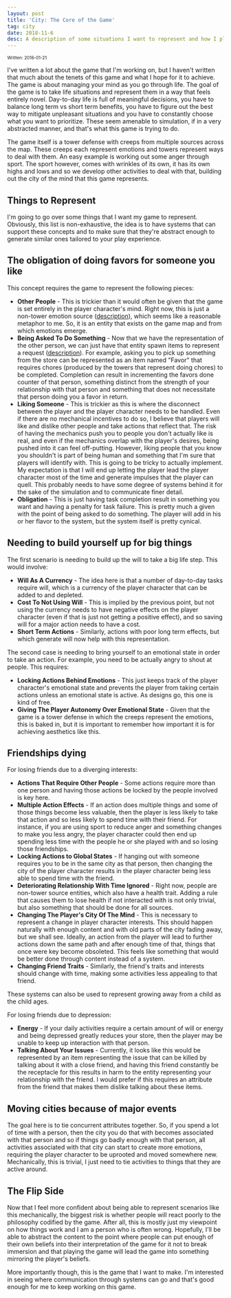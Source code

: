 ```yaml
---
layout: post
title: 'City: The Core of the Game'
tag: city
date: 2018-11-6
desc: A description of some situations I want to represent and how I plan on doing so.
---
```


<p style="font-size:10px">Written: 2016-01-21


I've written a lot about the game that I'm working on, but I haven't written that much about the tenets of this game and what I hope for it to achieve. The game is about managing your mind as you go through life. The goal of the game is to take life situations and represent them in a way that feels entirely novel. Day-to-day life is full of meaningful decisions, you have to balance long term vs short term benefits, you have to figure out the best way to mitigate unpleasant situations and you have to constantly choose what you want to prioritize. These seem amenable to simulation, if in a very abstracted manner, and that's what this game is trying to do.


The game itself is a tower defense with creeps from multiple sources across the map. These creeps each represent emotions and towers represent ways to deal with them. An easy example is working out some anger through sport. The sport however, comes with wrinkles of its own, it has its own highs and lows and so we develop other activities to deal with that, building out the city of the mind that this game represents.

## Things to Represent

I'm going to go over some things that I want my game to represent. Obviously, this list is non-exhaustive, the idea is to have systems that can support these concepts and to make sure that they're abstract enough to generate similar ones tailored to your play experience.

## The obligation of doing favors for someone you like

This concept requires the game to represent the following pieces:
- <b>Other People</b> - This is trickier than it would often be given that the game is set entirely in the player character's mind. Right now, this is just a non-tower emotion source ([description](/blog/city/honing)), which seems like a reasonable metaphor to me. So, it is an entity that exists on the game map and from which emotions emerge.
- <b>Being Asked To Do Something</b> - Now that we have the representation of the other person, we can just have that entity spawn items to represent a request ([description](/blog/city/honing)). For example, asking you to pick up something from the store can be represented as an item named "Favor" that requires chores (produced by the towers that represent doing chores) to be completed. Completion can result in incrementing the favors done counter of that person, something distinct from the strength of your relationship with that person and something that does not necessitate that person doing you a favor in return.
- <b>Liking Someone</b> - This is trickier as this is where the disconnect between the player and the player character needs to be handled. Even if there are no mechanical incentives to do so, I believe that players will like and dislike other people and take actions that reflect that. The risk of having the mechanics push you to people you don't actually like is real, and even if the mechanics overlap with the player's desires, being pushed into it can feel off-putting. However, liking people that you know you shouldn't is part of being human and something that I'm sure that players will identify with. This is going to be tricky to actually implement. My expectation is that I will end up letting the player lead the player character most of the time and generate impulses that the player can quell. This probably needs to have some degree of systems behind it for the sake of the simulation and to communicate finer detail.
    <li><b>Obligation</b> - This is just having task completion result in something you want and having a penalty for task failure. This is pretty much a given with the point of being asked to do something. The player will add in his or her flavor to the system, but the system itself is pretty cynical.



## Needing to build yourself up for big things

The first scenario is needing to build up the will to take a big life step. This would involve:
- <b>Will As A Currency</b> - The idea here is that a number of day-to-day tasks require will, which is a currency of the player character that can be added to and depleted.
- <b>Cost To Not Using Will</b> - This is implied by the previous point, but not using the currency needs to have negative effects on the player character (even if that is just not getting a positive effect), and so saving will for a major action needs to have a cost.
- <b>Short Term Actions</b> - Similarly, actions with poor long term effects, but which generate will now help with this representation.



The second case is needing to bring yourself to an emotional state in order to take an action. For example, you need to be actually angry to shout at people. This requires:
- <b>Locking Actions Behind Emotions</b> - This just keeps track of the player character's emotional state and prevents the player from taking certain actions unless an emotional state is active. As designs go, this one is kind of free.
- <b>Giving The Player Autonomy Over Emotional State</b> - Given that the game is a tower defense in which the creeps represent the emotions, this is baked in, but it is important to remember how important it is for achieving aesthetics like this.


## Friendships dying

For losing friends due to a diverging interests:
- <b>Actions That Require Other People</b> - Some actions require more than one person and having those actions be locked by the people involved is key here.
- <b>Multiple Action Effects</b> - If an action does multiple things and some of those things become less valuable, then the player is less likely to take that action and so less likely to spend time with their friend. For instance, if you are using sport to reduce anger and something changes to make you less angry, the player character could then end up spending less time with the people he or she played with and so losing those friendships.
- <b>Locking Actions to Global States</b> - If hanging out with someone requires you to be in the same city as that person, then changing the city of the player character results in the player character being less able to spend time with the friend.
- <b>Deteriorating Relationship With Time Ignored</b> - Right now, people are non-tower source entities, which also have a health trait. Adding a rule that causes them to lose health if not interacted with is not only trivial, but also something that should be done for all sources.
- <b>Changing The Player's City Of The Mind</b> - This is necessary to represent a change in player character interests. This should happen naturally with enough content and with old parts of the city fading away, but we shall see. Ideally, an action from the player will lead to further actions down the same path and after enough time of that, things that once were key become obsoleted. This feels like something that would be better done through content instead of a system.
- <b>Changing Friend Traits</b> - Similarly, the friend's traits and interests should change with time, making some activities less appealing to that friend.



These systems can also be used to represent growing away from a child as the child ages.


For losing friends due to depression:
- <b>Energy</b> - If your daily activities require a certain amount of will or energy and being depressed greatly reduces your store, then the player may be unable to keep up interaction with that person.
- <b>Talking About Your Issues</b> - Currently, it looks like this would be represented by an item representing the issue that can be killed by talking about it with a close friend, and having this friend constantly be the receptacle for this results in harm to the entity representing your relationship with the friend. I would prefer if this requires an attribute from the friend that makes them dislike talking about these items.


## Moving cities because of major events

The goal here is to tie concurrent attributes together. So, if you spend a lot of time with a person, then the city you do that with becomes associated with that person and so if things go badly enough with that person, all activities associated with that city can start to create more emotions, requiring the player character to be uprooted and moved somewhere new. Mechanically, this is trivial, I just need to tie activities to things that they are active around.

## The Flip Side

Now that I feel more confident about being able to represent scenarios like this mechanically, the biggest risk is whether people will react poorly to the philosophy codified by the game. After all, this is mostly just my viewpoint on how things work and I am a person who is often wrong. Hopefully, I'll be able to abstract the content to the point where people can put enough of their own beliefs into their interpretation of the game for it not to break immersion and that playing the game will lead the game into something mirroring the player's beliefs.


More importantly though, this is the game that I want to make. I'm interested in seeing where communication through systems can go and that's good enough for me to keep working on this game.

